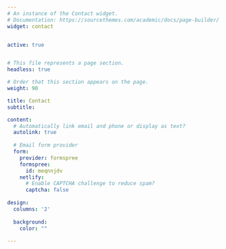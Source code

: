 ```yaml
---
# An instance of the Contact widget.
# Documentation: https://sourcethemes.com/academic/docs/page-builder/
widget: contact


active: true


# This file represents a page section.
headless: true

# Order that this section appears on the page.
weight: 90

title: Contact
subtitle:

content:
  # Automatically link email and phone or display as text?
  autolink: true
  
  # Email form provider
  form:
    provider: formspree
    formspree:
      id: meqnnjdv
    netlify:
      # Enable CAPTCHA challenge to reduce spam?
      captcha: false
  
design:
  columns: '2'
  
  background: 
    color: ""
  
---
```

